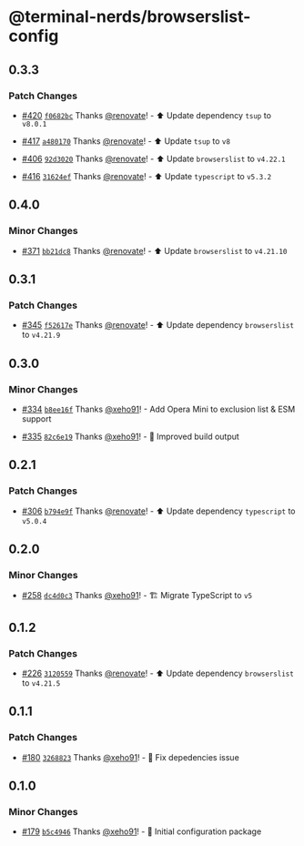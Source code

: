 # @terminal-nerds/browserslist-config<!-- markdownlint-disable line-length list-marker-space no-duplicate-header ul-style -->

## 0.3.3

### Patch Changes

-   [#420](https://github.com/terminal-nerds/configs/pull/420) [`f0682bc`](https://github.com/terminal-nerds/configs/commit/f0682bcacf603627398223cdeb4bc0f41a2066c0) Thanks [@renovate](https://github.com/apps/renovate)! - ⬆️ Update dependency `tsup` to `v8.0.1`

-   [#417](https://github.com/terminal-nerds/configs/pull/417) [`a480170`](https://github.com/terminal-nerds/configs/commit/a48017079050fc615134c47bdf29c0413d355055) Thanks [@renovate](https://github.com/apps/renovate)! - ⬆️ Update `tsup` to `v8`

-   [#406](https://github.com/terminal-nerds/configs/pull/406) [`92d3020`](https://github.com/terminal-nerds/configs/commit/92d30206f68f22a1d0db6234675564eb4c38dd44) Thanks [@renovate](https://github.com/apps/renovate)! - ⬆️ Update `browserslist` to `v4.22.1`

-   [#416](https://github.com/terminal-nerds/configs/pull/416) [`31624ef`](https://github.com/terminal-nerds/configs/commit/31624efaea68d25de289321177603951b41686e6) Thanks [@renovate](https://github.com/apps/renovate)! - ⬆️ Update `typescript` to `v5.3.2`

## 0.4.0

### Minor Changes

-   [#371](https://github.com/terminal-nerds/configs/pull/371) [`bb21dc8`](https://github.com/terminal-nerds/configs/commit/bb21dc87618d0b671becbcd3e561b49359e23a1d) Thanks [@renovate](https://github.com/apps/renovate)! - ⬆️ Update `browserslist` to `v4.21.10`

## 0.3.1

### Patch Changes

-   [#345](https://github.com/terminal-nerds/configs/pull/345) [`f52617e`](https://github.com/terminal-nerds/configs/commit/f52617e7e82c4f84266fb28bf8788d17f2049ce4) Thanks [@renovate](https://github.com/apps/renovate)! - ⬆️ Update dependency `browserslist` to `v4.21.9`

## 0.3.0

### Minor Changes

-   [#334](https://github.com/terminal-nerds/configs/pull/334) [`b8ee16f`](https://github.com/terminal-nerds/configs/commit/b8ee16f323da304431bd505b581d440094464b0b) Thanks [@xeho91](https://github.com/xeho91)! - Add Opera Mini to exclusion list & ESM support

-   [#335](https://github.com/terminal-nerds/configs/pull/335) [`82c6e19`](https://github.com/terminal-nerds/configs/commit/82c6e19f5cd0db2b00f75ce4fccac8fa43d4777e) Thanks [@xeho91](https://github.com/xeho91)! - 🔧 Improved build output

## 0.2.1

### Patch Changes

-   [#306](https://github.com/terminal-nerds/configs/pull/306) [`b794e9f`](https://github.com/terminal-nerds/configs/commit/b794e9f973d4b5654d4250891a8c353fbbc78934) Thanks [@renovate](https://github.com/apps/renovate)! - ⬆️ Update dependency `typescript` to `v5.0.4`

## 0.2.0

### Minor Changes

-   [#258](https://github.com/terminal-nerds/configs/pull/258) [`dc4d0c3`](https://github.com/terminal-nerds/configs/commit/dc4d0c33897508fe665e099c1ab939484bb5dd85) Thanks [@xeho91](https://github.com/xeho91)! - 🏗 Migrate TypeScript to `v5`

## 0.1.2

### Patch Changes

-   [#226](https://github.com/terminal-nerds/configs/pull/226) [`3120559`](https://github.com/terminal-nerds/configs/commit/31205596ce985886cdac71d5f5aff86ce52920f8) Thanks [@renovate](https://github.com/apps/renovate)! - ⬆️ Update dependency `browserslist` to `v4.21.5`

## 0.1.1

### Patch Changes

-   [#180](https://github.com/terminal-nerds/configs/pull/180) [`3268823`](https://github.com/terminal-nerds/configs/commit/326882328021d44f6a1fb8e0015473d7525715ec) Thanks [@xeho91](https://github.com/xeho91)! - 🐛 Fix depedencies issue

## 0.1.0

### Minor Changes

-   [#179](https://github.com/terminal-nerds/configs/pull/179) [`b5c4946`](https://github.com/terminal-nerds/configs/commit/b5c4946179c16150fb30a97df1b3f7597eda621b) Thanks [@xeho91](https://github.com/xeho91)! - 🎉 Initial configuration package
